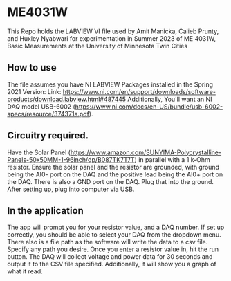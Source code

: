 # ME4031W
This Repo holds the LABVIEW VI file used by Amit Manicka, Calieb Prunty, and Huxley Nyabwari for experimentation in Summer 2023 of ME 4031W, Basic Measurements at the University of Minnesota Twin Cities

## How to use
The file assumes you have NI LABVIEW Packages installed in the Spring 2021 Version:
Link: https://www.ni.com/en/support/downloads/software-products/download.labview.html#487445
Additionally, You'll want an NI DAQ model USB-6002 (https://www.ni.com/docs/en-US/bundle/usb-6002-specs/resource/374371a.pdf). 

## Circuitry required.
Have the Solar Panel (https://www.amazon.com/SUNYIMA-Polycrystalline-Panels-50x50MM-1-96inch/dp/B087TK7T7T) in parallel with a 1 k-Ohm resistor.
Ensure the solar panel and the resistor are grounded, with ground being the AI0- port on the DAQ and the positive lead being the AI0+ port on the DAQ. 
There is also a GND port on the DAQ. Plug that into the ground. After setting up, plug into computer via USB.

## In the application
The app will prompt you for your resistor value, and a DAQ number. If set up correctly, you should be able to select your DAQ from the dropdown menu.
There also is a file path as the software will write the data to a csv file. Specify any path you desire. Once you enter a resistor value in, hit the run button.
The DAQ will collect voltage and power data for 30 seconds and output it to the CSV file specified. Additionally, it will show you a graph of what it read.
